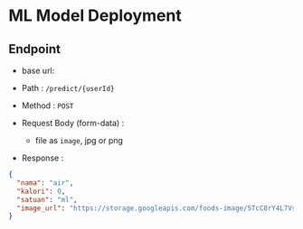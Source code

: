 # ML Model Deployment

## Endpoint

- base url: 

- Path : `/predict/{userId}`
- Method : `POST`
- Request Body (form-data) :
  - file as `image`, jpg or png
- Response :

```json
{
  "nama": "air",
  "kalori": 0,
  "satuan": "ml",
  "image_url": "https://storage.googleapis.com/foods-image/5TcC8rY4L7VsSR2lWAZiVnDDSgy2/AwMHLB3kXFV8pL6bWMmu"
}
```
